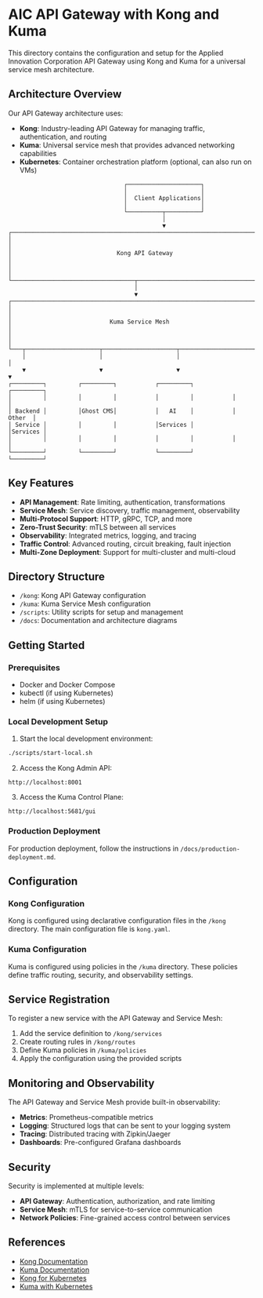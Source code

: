 # AIC API Gateway with Kong and Kuma

This directory contains the configuration and setup for the Applied Innovation Corporation API Gateway using Kong and Kuma for a universal service mesh architecture.

## Architecture Overview

Our API Gateway architecture uses:

- **Kong**: Industry-leading API Gateway for managing traffic, authentication, and routing
- **Kuma**: Universal service mesh that provides advanced networking capabilities
- **Kubernetes**: Container orchestration platform (optional, can also run on VMs)

```
                                 ┌─────────────────────┐
                                 │                     │
                                 │  Client Applications│
                                 │                     │
                                 └──────────┬──────────┘
                                            │
                                            ▼
┌─────────────────────────────────────────────────────────────────────────┐
│                                                                         │
│                              Kong API Gateway                           │
│                                                                         │
└───────────────────────────────────┬─────────────────────────────────────┘
                                    │
                                    ▼
┌─────────────────────────────────────────────────────────────────────────┐
│                                                                         │
│                            Kuma Service Mesh                            │
│                                                                         │
└───┬─────────────────────┬─────────────────────┬─────────────────────┬───┘
    │                     │                     │                     │
    ▼                     ▼                     ▼                     ▼
┌─────────┐         ┌─────────┐           ┌─────────┐           ┌─────────┐
│         │         │         │           │         │           │         │
│ Backend │         │Ghost CMS│           │   AI    │           │  Other  │
│ Service │         │         │           │Services │           │Services │
│         │         │         │           │         │           │         │
└─────────┘         └─────────┘           └─────────┘           └─────────┘
```

## Key Features

- **API Management**: Rate limiting, authentication, transformations
- **Service Mesh**: Service discovery, traffic management, observability
- **Multi-Protocol Support**: HTTP, gRPC, TCP, and more
- **Zero-Trust Security**: mTLS between all services
- **Observability**: Integrated metrics, logging, and tracing
- **Traffic Control**: Advanced routing, circuit breaking, fault injection
- **Multi-Zone Deployment**: Support for multi-cluster and multi-cloud

## Directory Structure

- `/kong`: Kong API Gateway configuration
- `/kuma`: Kuma Service Mesh configuration
- `/scripts`: Utility scripts for setup and management
- `/docs`: Documentation and architecture diagrams

## Getting Started

### Prerequisites

- Docker and Docker Compose
- kubectl (if using Kubernetes)
- helm (if using Kubernetes)

### Local Development Setup

1. Start the local development environment:

```bash
./scripts/start-local.sh
```

2. Access the Kong Admin API:

```
http://localhost:8001
```

3. Access the Kuma Control Plane:

```
http://localhost:5681/gui
```

### Production Deployment

For production deployment, follow the instructions in `/docs/production-deployment.md`.

## Configuration

### Kong Configuration

Kong is configured using declarative configuration files in the `/kong` directory. The main configuration file is `kong.yaml`.

### Kuma Configuration

Kuma is configured using policies in the `/kuma` directory. These policies define traffic routing, security, and observability settings.

## Service Registration

To register a new service with the API Gateway and Service Mesh:

1. Add the service definition to `/kong/services`
2. Create routing rules in `/kong/routes`
3. Define Kuma policies in `/kuma/policies`
4. Apply the configuration using the provided scripts

## Monitoring and Observability

The API Gateway and Service Mesh provide built-in observability:

- **Metrics**: Prometheus-compatible metrics
- **Logging**: Structured logs that can be sent to your logging system
- **Tracing**: Distributed tracing with Zipkin/Jaeger
- **Dashboards**: Pre-configured Grafana dashboards

## Security

Security is implemented at multiple levels:

- **API Gateway**: Authentication, authorization, and rate limiting
- **Service Mesh**: mTLS for service-to-service communication
- **Network Policies**: Fine-grained access control between services

## References

- [Kong Documentation](https://docs.konghq.com/)
- [Kuma Documentation](https://kuma.io/docs/)
- [Kong for Kubernetes](https://docs.konghq.com/kubernetes-ingress-controller/)
- [Kuma with Kubernetes](https://kuma.io/docs/latest/installation/kubernetes/)

